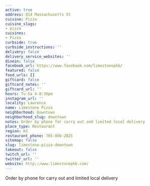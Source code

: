 ```yaml
---
active: true
address: 814 Massachusetts St
cuisine: Pizza
cuisine_slugs:
- pizza
cuisines:
- Pizza
curbside: true
curbside_instructions: ''
delivery: false
delivery_service_websites: ''
dinein: false
facebook_url: https://www.facebook.com/limestonepkb/
featured: false
food_urls: []
giftcard: false
giftcard_notes: ''
giftcard_url: ''
hours: Tu-Sa 4-8:30pm
instagram_url: ''
locality: Lawrence
name: Limestone Pizza
neighborhood: Downtown
neighborhood_slug: downtown
notes: Order by phone for carry out and limited local delivery
place_type: Restaurant
region: KS
restaurant_phone: 785-856-2825
sitemap: false
slug: limestone-pizza-downtown
takeout: false
twitch_url: ''
twitter_url: ''
website: http://www.limestonepkb.com/
---
```


Order by phone for carry out and limited local delivery